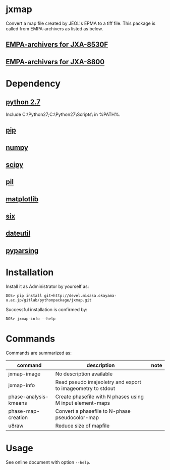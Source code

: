 # jxmap

Convert a map file created by JEOL's EPMA to a tiff file.  This
package is called from EMPA-archivers as listed as below.

## [EMPA-archivers for JXA-8530F](http://devel.misasa.okayama-u.ac.jp/gitlab/rails/epma_archiver)
## [EMPA-archivers for JXA-8800](http://devel.misasa.okayama-u.ac.jp/gitlab/rails/jxa)

# Dependency

## [python 2.7](https://www.python.org/downloads/)

Include C:\Python27\;C:\Python27\Scripts\ in %PATH%.

## [pip](https://pip.pypa.io/en/latest/installing.html "download and DOS> python get-pip.py")

## [numpy](http://sourceforge.net/projects/numpy/files/NumPy/ "download and launch installer")

## [scipy](http://sourceforge.net/projects/scipy/ "download and launch installer")

## [pil](http://www.pythonware.com/products/pil/ "download and launch installer")

## [matplotlib](http://matplotlib.org/ "download and launch installer")

## [six](http://www.misasa.okayama-u.ac.jp "DOS> pip install six")

## [dateutil](http://www.misasa.okayama-u.ac.jp "DOS> pip install python-dateutil")

## [pyparsing](http://www.misasa.okayama-u.ac.jp "DOS> pip install pyparsing")


# Installation

Install it as Administrator by yourself as:

    DOS> pip install git+http://devel.misasa.okayama-u.ac.jp/gitlab/pythonpackage/jxmap.git

Successful installation is confirmed by:

    DOS> jxmap-info --help

# Commands

Commands are summarized as:

| command               | description                                                 | note |
| --------------------- | ----------------------------------------------------------- | ---- |
| jxmap-image           | No description available                                    |      |
| jxmap-info            | Read pseudo imajeoletry and export to imageometry to stdout |      |
| phase-analysis-kmeans | Create phasefile with N phases using M input element-maps   |      |
| phase-map-creation    | Convert a phasefile to N-phase pseudocolor-map              |      |
| u8raw                 | Reduce size of mapfile                                      |      |


# Usage

See online document with option `--help`.

